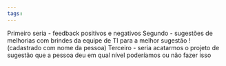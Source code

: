 ```yaml
---
tags:
---
```

Primeiro seria - feedback positivos e negativos
Segundo - sugestões de melhorias com brindes da equipe de TI para a melhor sugestão ! (cadastrado com nome da pessoa)
Terceiro - seria acatarmos o projeto de sugestão que a pessoa deu em qual nível poderíamos ou não fazer isso
